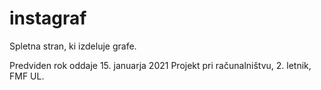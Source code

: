 # instagraf
Spletna stran, ki izdeluje grafe.

Predviden rok oddaje 15. januarja 2021
Projekt pri računalništvu, 2. letnik, FMF UL.
